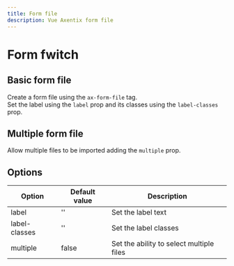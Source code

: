 ```yaml
---
title: Form file
description: Vue Axentix form file
---
```


# Form fwitch

## Basic form file

Create a form file using the `ax-form-file` tag.  
Set the label using the `label` prop and its classes using the `label-classes` prop.

<ax-form-file label="Upload" label-classes="btn airforce dark-1 rounded-1"></ax-form-file>

## Multiple form file

Allow multiple files to be imported adding the `multiple` prop.

<ax-form-file label="Upload files" label-classes="btn airforce dark-1 rounded-1" multiple></ax-form-file>

## Options

| Option        | Default value | Description                              |
| ------------- | ------------- | ---------------------------------------- |
| label         | ''            | Set the label text                       |
| label-classes | ''            | Set the label classes                    |
| multiple      | false         | Set the ability to select multiple files |
